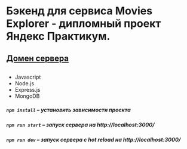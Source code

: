 # Бэкенд для сервиса Movies Explorer - дипломный проект Яндекс Практикум.

## [Домен сервера](https://api.mishenkadiplom.nomoredomains.xyz/api) 

## 
- Javascript
- Node.js
- Express.js
- MongoDB


##### `npm install` – установить зависимости проекта

##### `npm run start` – запуск сервера на http://localhost:3000/

##### `npm run dev` – запуск сервера с hot reload на http://localhost:3000/
